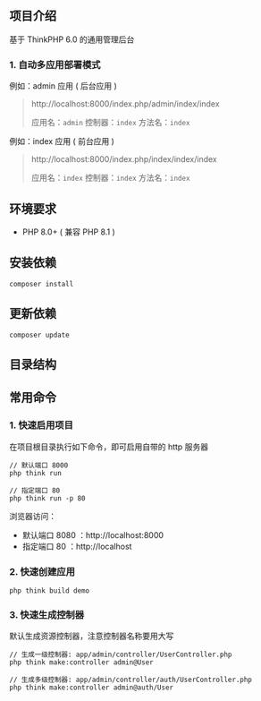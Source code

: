 
## 项目介绍

基于 ThinkPHP 6.0 的通用管理后台

### 1. 自动多应用部署模式

例如：admin 应用 ( 后台应用 )
> http://localhost:8000/index.php/admin/index/index
>
> 应用名：`admin` 控制器：`index` 方法名：`index`

例如：index 应用 ( 前台应用 )
> http://localhost:8000/index.php/index/index/index
> 
> 应用名：`index` 控制器：`index` 方法名：`index`


## 环境要求

- PHP 8.0+ ( 兼容 PHP 8.1 )


## 安装依赖

```
composer install
```


## 更新依赖

```
composer update
```


## 目录结构


## 常用命令

### 1. 快速启用项目

在项目根目录执行如下命令，即可启用自带的 http 服务器

```
// 默认端口 8000
php think run

// 指定端口 80
php think run -p 80
```

浏览器访问：
- 默认端口 8080 ：http://localhost:8000
- 指定端口 80 ：http://localhost

### 2. 快速创建应用

```
php think build demo
```

### 3. 快速生成控制器

默认生成资源控制器，注意控制器名称要用大写

```
// 生成一级控制器: app/admin/controller/UserController.php
php think make:controller admin@User

// 生成多级控制器: app/admin/controller/auth/UserController.php
php think make:controller admin@auth/User
```
